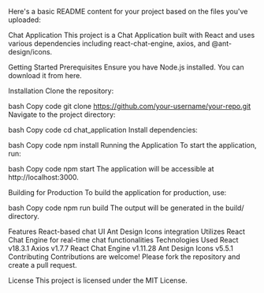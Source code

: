 
Here's a basic README content for your project based on the files you've uploaded:

Chat Application
This project is a Chat Application built with React and uses various dependencies including react-chat-engine, axios, and @ant-design/icons.

Getting Started
Prerequisites
Ensure you have Node.js installed. You can download it from here.

Installation
Clone the repository:

bash
Copy code
git clone https://github.com/your-username/your-repo.git
Navigate to the project directory:

bash
Copy code
cd chat_application
Install dependencies:

bash
Copy code
npm install
Running the Application
To start the application, run:

bash
Copy code
npm start
The application will be accessible at http://localhost:3000.

Building for Production
To build the application for production, use:

bash
Copy code
npm run build
The output will be generated in the build/ directory.

Features
React-based chat UI
Ant Design Icons integration
Utilizes React Chat Engine for real-time chat functionalities
Technologies Used
React v18.3.1
Axios v1.7.7
React Chat Engine v1.11.28
Ant Design Icons v5.5.1
Contributing
Contributions are welcome! Please fork the repository and create a pull request.

License
This project is licensed under the MIT License.
